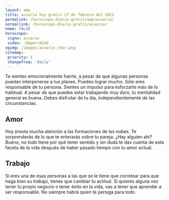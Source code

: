 ```yaml
---
layout: amp
title: acuario hoy gratis 17 de febrero del 2023 
permalink: /horoscopo-diario-gratis/amp/acuario/
normallink: /horoscopo-diario-gratis/acuario/
home: FALSE
horoscopo:
 signo: acuario
 video: -DQpmrrAIeU
ogimg: /images/acuario_char.png
sitemap:
 priority: 1
 changefreq: 'daily'
---
```



Te sientes emocionalmente fuerte, a pesar de que algunas personas puedan interponerse a tus planes. Puedes lograr mucho. Sólo eres responsable de tu persona. Sientes un impulso para esforzarte más de lo habitual. A pesar de que puedes estar trabajando muy duro, tu mentalidad general es buena. Debes disfrutar de tu día, independientemente de las circunstancias.

## Amor

Hoy presta mucha atención a las formaciones de las nubes. Te sorprenderás de lo que te enterarás sobre tu pareja. ¿Hay alguien ahí? Bueno, no todo tiene por qué tener sentido y sin duda te das cuenta de esta faceta de la vida después de haber pasado tiempo con tu amor actual.

## Trabajo

Si eres una de esas personas a las que se le tiene que corretear para que haga bien su trabajo, tienes que cambiar tu actitud. Si quieres alguna vez tener tu propio negocio o tener éxito en la vida, vas a tener que aprender a ser responsable. No siempre habrá quien te persiga para todo.